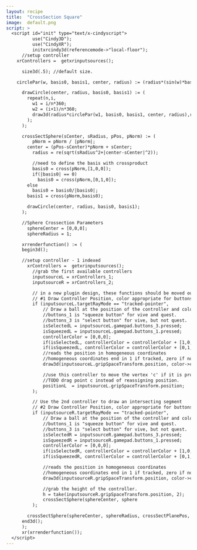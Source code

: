 ```yaml
---
layout: recipe
title:  "CrossSection Square"
image:  default.png
script: >
  <script id="init" type="text/x-cindyscript">
          use("Cindy3D");
          use("CindyXR");
          initxrcindy3d(referencemode->"local-floor");
      //setup controller
    xrControllers =  getxrinputsources();

      size3d(.5); //default size.

    circlePar(w, basis0, basis1, center, radius) := (radius*(sin(w)*basis1+cos(w)*basis0) + center);  //parameterized fn for circle

      drawCircle(center, radius, basis0, basis1) := (
        repeat(n,i,
          w1 = i/n*360;
          w2 = (i+1)/n*360;
          draw3d(radius*circlePar(w1, basis0, basis1, center, radius),radius*circlePar(w2, basis0, basis1, center, radius)); //draw circle as a set of line segments
        );
      );

      crossSectSphere(sCenter, sRadius, pPos, pNorm) := (
          pNorm = pNorm / |pNorm|;
        center = (pPos-sCenter)*pNorm + sCenter;
          radius = re(sqrt(sRadius^2+|center-sCenter|^2));

          //need to define the basis with crossproduct
          basis0 = cross(pNorm,[1,0,0]);
          if(|basis0| == 0)
            basis0 = cross(pNorm,[0,1,0]);
        else
          basis0 = basis0/|basis0|;
        basis1 = cross(pNorm,basis0);

        drawCircle(center, radius, basis0, basis1);
      );

      //Sphere Crossection Parameters
        sphereCenter = [0,0,0];
        sphereRadius = 1;

      xrrenderfunction() := (
      begin3d();

      //setup controller - 1 indexed
        xrControllers =  getxrinputsources();
          //grab the first available controllers
          inputsourceL = xrControllers_1;
          inputsourceR = xrControllers_2;

          // in a new plugin design, these functions should be moved outside the render function.
          // #1 Draw Controller Position, color appropriate for buttons.
          if (inputsourceL.targetRayMode == "tracked-pointer",
              // Draw a ball at the position of the controller and color it depending on whether button 1 is pressed.
              //buttons_1 is "squeeze button" for vive and quest.
              //buttons_3 is "select button" for vive, but not quest.
              isSelectedL = inputsourceL.gamepad.buttons_3.pressed;
              isSqueezedL = inputsourceL.gamepad.buttons_1.pressed;
              controllerColor = [0,0,0];
              if(isSelectedL, controllerColor = controllerColor + [1,0,0]);
              if(isSqueezedL, controllerColor = controllerColor + [0,1,0]);
              //reads the position in homogeneous coordinates
              //homogeneous coordinates end in 1 if tracked, zero if not tracked
              draw3d(inputsourceL.gripSpaceTransform.position, color->controllerColor, size->.5);

              //use this controller to move the vertex 'c' if it is proximal to to the line.
              //TODO drag point c instead of reassigning position.
              positionL  = inputsourceL.gripSpaceTransform.position;
          );

          // Use the 2nd controller to draw an intersecting segment
          // #2 Draw Controller Position, color appropriate for buttons.
          if (inputsourceR.targetRayMode == "tracked-pointer",
              // Draw a ball at the position of the controller and color it depending on whether button 1 is pressed.
              //buttons_1 is "squeeze button" for vive and quest.
              //buttons_3 is "select button" for vive, but not quest.
              isSelectedR = inputsourceR.gamepad.buttons_3.pressed;
              isSqueezedR = inputsourceR.gamepad.buttons_1.pressed;
              controllerColor = [0,0,0];
              if(isSelectedR, controllerColor = controllerColor + [1,0,0]);
              if(isSqueezedR, controllerColor = controllerColor + [0,1,0]);

              //reads the position in homogeneous coordinates
              //homogeneous coordinates end in 1 if tracked, zero if not tracked
              draw3d(inputsourceR.gripSpaceTransform.position, color->controllerColor, size->.5);

              //grab the height of the controller.
              h = take(inputsourceR.gripSpaceTransform.position, 2);
              crossSectSphere(sphereCenter, sphere
          );

        crossSectSphere(sphereCenter, sphereRadius, crossSectPlanePos, crossSectPlaneNorm);
      end3d();
      );
      xr(xrrenderfunction());
  </script>
---
```

